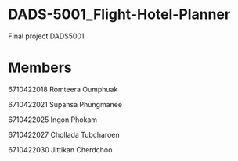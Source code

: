# DADS-5001_Flight-Hotel-Planner
Final project DADS5001


# Members


6710422018 	Romteera Oumphuak

6710422021 	Supansa Phungmanee 

6710422025    	Ingon Phokam 

6710422027 	Chollada Tubcharoen 

6710422030 	Jittikan Cherdchoo
